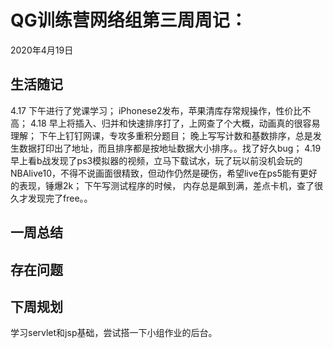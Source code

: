 # QG训练营网络组第三周周记：
2020年4月19日

## 生活随记
4.17
下午进行了党课学习；
iPhonese2发布，苹果清库存常规操作，性价比不高；
4.18
早上将插入、归并和快速排序打了，上网查了个大概，动画真的很容易理解；
下午上钉钉网课，专攻多重积分题目；
晚上写写计数和基数排序，总是发生数据打印出了地址，而且排序都是按地址数据大小排序。。找了好久bug；
4.19
早上看b战发现了ps3模拟器的视频，立马下载试水，玩了玩以前没机会玩的NBAlive10，不得不说画面很精致，但动作仍然是硬伤，希望live在ps5能有更好的表现，锤爆2k；
下午写测试程序的时候， 内存总是飙到满，差点卡机，查了很久才发现完了free。。

## 一周总结


## 存在问题

## 下周规划
学习servlet和jsp基础，尝试搭一下小组作业的后台。


